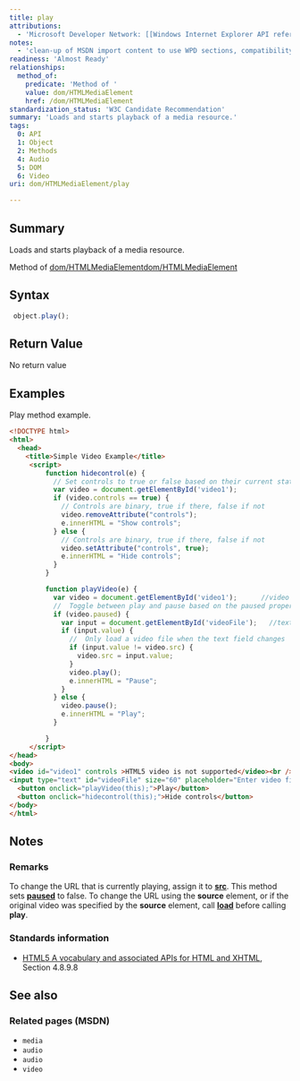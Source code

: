 ```yaml
---
title: play
attributions:
  - 'Microsoft Developer Network: [[Windows Internet Explorer API reference](http://msdn.microsoft.com/en-us/library/ie/hh828809%28v=vs.85%29.aspx) Article]'
notes:
  - 'clean-up of MSDN import content to use WPD sections, compatibility'
readiness: 'Almost Ready'
relationships:
  method_of:
    predicate: 'Method of '
    value: dom/HTMLMediaElement
    href: /dom/HTMLMediaElement
standardization_status: 'W3C Candidate Recommendation'
summary: 'Loads and starts playback of a media resource.'
tags:
  0: API
  1: Object
  2: Methods
  4: Audio
  5: DOM
  6: Video
uri: dom/HTMLMediaElement/play

---
```

## <span>Summary</span>

Loads and starts playback of a media resource.

Method of [dom/HTMLMediaElement](/dom/HTMLMediaElement)[dom/HTMLMediaElement](/dom/HTMLMediaElement)

## <span>Syntax</span>

``` js
 object.play();
```

## <span>Return Value</span>

No return value

## <span>Examples</span>

Play method example.

``` html
<!DOCTYPE html>
<html>
  <head>
    <title>Simple Video Example</title>
     <script>
         function hidecontrol(e) {
           // Set controls to true or false based on their current state
           var video = document.getElementById('video1');
           if (video.controls == true) {
             // Controls are binary, true if there, false if not
             video.removeAttribute("controls");
             e.innerHTML = "Show controls";
           } else {
             // Controls are binary, true if there, false if not
             video.setAttribute("controls", true);
             e.innerHTML = "Hide controls";
           }
         }

         function playVideo(e) {
           var video = document.getElementById('video1');      //video element
           //  Toggle between play and pause based on the paused property
           if (video.paused) {
             var input = document.getElementById('videoFile');   //text box
             if (input.value) {
               //  Only load a video file when the text field changes
               if (input.value != video.src) {
                 video.src = input.value;
               }
               video.play();
               e.innerHTML = "Pause";
             }
           } else {
             video.pause();
             e.innerHTML = "Play";
           }

         }
     </script>
</head>
<body>
<video id="video1" controls >HTML5 video is not supported</video><br />
<input type="text" id="videoFile" size="60" placeholder="Enter video file URL here"/>
  <button onclick="playVideo(this);">Play</button>
  <button onclick="hidecontrol(this);">Hide controls</button>
</body>
</html>
```

## <span>Notes</span>

### <span>Remarks</span>

To change the URL that is currently playing, assign it to [**src**](/dom/HTMLMediaElement/src). This method sets [**paused**](/dom/HTMLMediaElement/paused) to false. To change the URL using the **source** element, or if the original video was specified by the **source** element, call [**load**](/dom/HTMLMediaElement/load) before calling **play**.

### <span>Standards information</span>

-   [HTML5 A vocabulary and associated APIs for HTML and XHTML](http://go.microsoft.com/fwlink/p/?linkid=221374), Section 4.8.9.8

## <span>See also</span>

### <span>Related pages (MSDN)</span>

-   `media`
-   `audio`
-   `audio`
-   `video`
